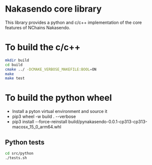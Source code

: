 # Nakasendo core library
This library provides a python and c/c++ implementation of the core features of NChains Nakasendo. 

# To build the c/c++
```bash
mkdir build
cd build
cmake ../ -DCMAKE_VERBOSE_MAKEFILE:BOOL=ON
make 
make test
```

# To build the python wheel
* Install a pyton virtual environment and source it
* pip3 wheel -w build . --verbose
* pip3 install --force-reinstall build/pynakasendo-0.0.1-cp313-cp313-macosx_15_0_arm64.whl

## Python tests
```bash
cd src/python
./tests.sh
```
